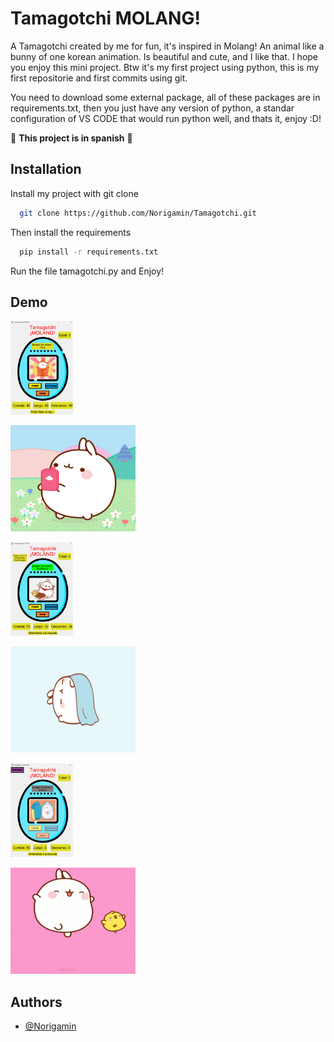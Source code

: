 
# Tamagotchi MOLANG!

A Tamagotchi created by me for fun, it's inspired in Molang! An animal like a bunny of one korean animation. Is beautiful and cute, and I like that. I hope you enjoy this mini project. Btw it's my first project using python, this is my first repositorie and first commits using git.

You need to download some external package, all of these packages are in requirements.txt, then you just have any version of python, a standar configuration of VS CODE that would run python well, and thats it, enjoy :D!

🔴 **This project is in spanish** 🔴




## Installation

Install my project with git clone

```bash
  git clone https://github.com/Norigamin/Tamagotchi.git
```

Then install the requirements

```bash
  pip install -r requirements.txt
```
Run the file tamagotchi.py and Enjoy!
    
## Demo

<img src="images/screen_demo/image1.png" width="100" height="150">

![GIF Molang!](images/inicio1.gif)

<img src="images/screen_demo/image2.png" width="100" height="150">

![GIF Molang!](images/descansando3.gif)

<img src="images/screen_demo/image3.png" width="100" height="150">

![GIF Molang!](images/jugando1.gif)


## Authors

- [@Norigamin](https://github.com/Norigamin)

